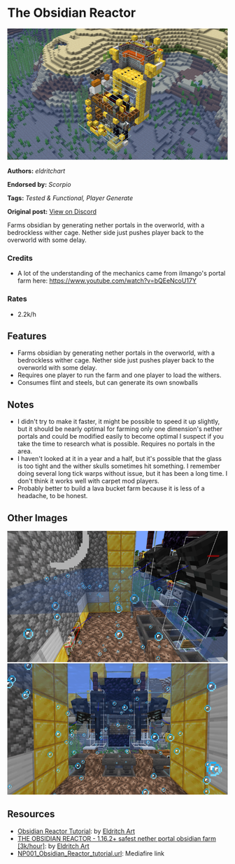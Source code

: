 # The Obsidian Reactor
<img alt="2022-02-12_23.21.40.png" src="images/2022-02-12_23.21.40.png?raw=1" height="300px">

**Authors:** *eldritchart*

**Endorsed by:** *Scorpio*

**Tags:** *Tested & Functional, Player Generate*

**Original post:** [View on Discord](https://discord.com/channels/913065809096638494/1392007547438764182)

Farms obsidian by generating nether portals in the overworld, with a bedrockless wither cage. Nether side just pushes player back to the overworld with some delay.
### Credits
- A lot of the understanding of the mechanics came from ilmango's portal farm here: https://www.youtube.com/watch?v=bQEeNcoU17Y
### Rates
- 2.2k/h
## Features
- Farms obsidian by generating nether portals in the overworld, with a bedrockless wither cage. Nether side just pushes player back to the overworld with some delay.
- Requires one player to run the farm and one player to load the withers.
- Consumes flint and steels, but can generate its own snowballs
## Notes
- I didn't try to make it faster, it might be possible to speed it up slightly, but it should be nearly optimal for farming only one dimension's nether portals and could be modified easily to become optimal I suspect if you take the time to research what is possible. Requires no portals in the area.
- I haven't looked at it in a year and a half, but it's possible that the glass is too tight and the wither skulls sometimes hit something. I remember doing several long tick warps without issue, but it has been a long time. I don't think it works well with carpet mod players.
 - Probably better to build a lava bucket farm because it is less of a headache, to be honest.

## Other Images
<img src="images/2022-02-12_23.23.42.png?raw=1" height="300px">

<img src="images/2022-02-12_23.23.56.png?raw=1" height="300px">

## Resources
- [Obsidian Reactor Tutorial](https://youtu.be/jvMY-9Zy5x4): by [Eldritch Art](https://www.youtube.com/@eldritchart716)
- [THE OBSIDIAN REACTOR - 1.16.2+ safest nether portal obsidian farm [3k/hour]](https://www.youtube.com/watch?v=1p6cuPlq6LI&t=1s): by [Eldritch Art](https://www.youtube.com/@eldritchart716)
- [NP001_Obsidian_Reactor_tutorial.url](https://www.mediafire.com/file/on49if2axb16a6k/Obsidian_Reactor_tutorial.zip/file): Mediafire link

